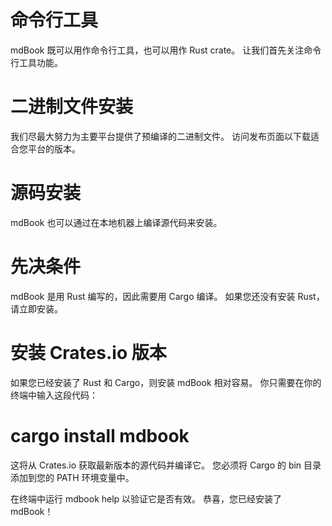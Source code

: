 # 命令行工具
mdBook 既可以用作命令行工具，也可以用作 Rust crate。 让我们首先关注命令行工具功能。

# 二进制文件安装
我们尽最大努力为主要平台提供了预编译的二进制文件。 访问发布页面以下载适合您平台的版本。

# 源码安装
mdBook 也可以通过在本地机器上编译源代码来安装。

# 先决条件
mdBook 是用 Rust 编写的，因此需要用 Cargo 编译。 如果您还没有安装 Rust，请立即安装。

# 安装 Crates.io 版本
如果您已经安装了 Rust 和 Cargo，则安装 mdBook 相对容易。 你只需要在你的终端中输入这段代码：


# cargo install mdbook
这将从 Crates.io 获取最新版本的源代码并编译它。 您必须将 Cargo 的 bin 目录添加到您的 PATH 环境变量中。

在终端中运行 mdbook help 以验证它是否有效。 恭喜，您已经安装了 mdBook！